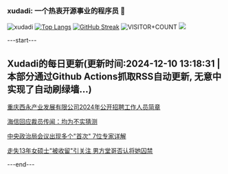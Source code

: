 ### xudadi: 一个热衷开源事业的程序员 👋

![xudadi](https://github-readme-stats-git-masterorgs-github-readme-stats-team.vercel.app/api?username=xudadi)
[![Top Langs](https://github-readme-stats.vercel.app/api/top-langs/?username=xudadi)](https://github.com/anuraghazra/github-readme-stats)
[![GitHub Streak](https://streak-stats.demolab.com?user=xudadi&locale=zh_Hans)](https://git.io/streak-stats)
![VISITOR+COUNT](https://komarev.com/ghpvc/?username=xudadi&label=VISITOR+COUNT)
![](https://raw.githubusercontent.com/xudadi/xudadi/main/assets/github-contribution-grid-snake.svg)


---start---

## Xudadi的每日更新(更新时间:2024-12-10 13:18:31 | 本部分通过Github Actions抓取RSS自动更新, 无意中实现了自动刷绿墙...)

[重庆西永产业发展有限公司2024年公开招聘工作人员简章](https://www.gongkaoleida.com/article/2223971)

[海信回应裁员传闻：均为不实猜测](https://m.163.com/news/article/JJ1J9RJA0534A4SC.html)

[中央政治局会议出现多个"首次" 7位专家详解](https://m.163.com/news/article/JJ0KAE4I0512B07B.html)

[走失13年女硕士"被收留"引关注 男方堂哥否认将她囚禁](https://m.163.com/news/article/JJ0HH1MF053469LG.html)

---end---

